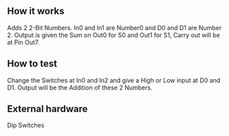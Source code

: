 <!---

This file is used to generate your project datasheet. Please fill in the information below and delete any unused
sections.

You can also include images in this folder and reference them in the markdown. Each image must be less than
512 kb in size, and the combined size of all images must be less than 1 MB.
-->

## How it works

Adds 2 2-Bit Numbers. In0 and In1 are Number0 and D0 and D1 are Number 2. Output is given the Sum on Out0 for S0 and Out1 for S1, Carry out will be at Pin Out7.

## How to test

Change the Switches at In0 and In2 and give a High or Low input at D0 and D1. Output will be the Addition of these 2 Numbers.

## External hardware

Dip Switches
